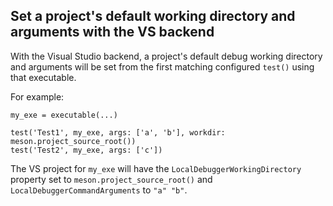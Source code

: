 ## Set a project's default working directory and arguments with the VS backend

With the Visual Studio backend, a project's default debug working directory and arguments will be set from the first matching configured `test()` using
that executable.

For example:

```
my_exe = executable(...)

test('Test1', my_exe, args: ['a', 'b'], workdir: meson.project_source_root())
test('Test2', my_exe, args: ['c'])
```

The VS project for `my_exe` will have the `LocalDebuggerWorkingDirectory` property set to `meson.project_source_root()` and
`LocalDebuggerCommandArguments` to `"a" "b"`.
